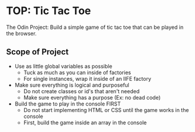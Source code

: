 # TOP: Tic Tac Toe
The Odin Project: Build a simple game of tic tac toe that can be played in the browser.

## Scope of Project
- Use as little global variables as possible
    - Tuck as much as you can inside of factories
    - For single instances, wrap it inside of an IIFE factory
- Make sure everything is logical and purposeful
    - Do not create classes or id's that aren't needed
    - Make sure everything has a purpose (Ex: no dead code)
- Build the game to play in the console FIRST
    - Do not start implementing HTML or CSS until the game works in the console
    - First, build the game inside an array in the console